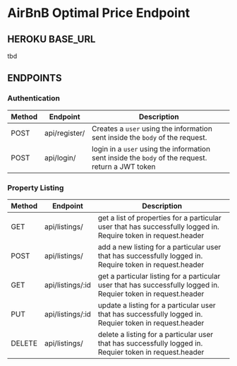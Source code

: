 # AirBnB Optimal Price Endpoint

## HEROKU BASE_URL

tbd

## ENDPOINTS

### Authentication

| Method | Endpoint | Description |
|------------|-------------|---------------|
|POST| api/register/ | Creates a `user` using the information sent inside the `body` of the request.|
|POST| api/login/ | login in a `user` using the information sent inside the `body` of the request. return a JWT token |

### Property Listing

| Method | Endpoint | Description |
|------------|-------------|---------------|
|GET| api/listings/ | get a list of properties for a particular user that has successfully logged in. Require token in request.header|
|POST| api/listings/ | add a new listing for a particular user that has successfully logged in. Require token in request.header|
|GET| api/listings/:id | get a particular listing for a particular user that has successfully logged in. Requier token in request.header|
|PUT| api/listings/:id | update a listing for a particular user that has successfully logged in. Requier token in request.header|
|DELETE| api/listings/ | delete a listing for a particular user that has successfully logged in. Requier token in request.header|
